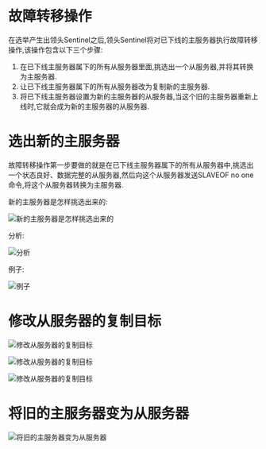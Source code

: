 # 故障转移操作
在选举产生出领头Sentinel之后,领头Sentinel将对已下线的主服务器执行故障转移操作,该操作包含以下三个步骤:
1. 在已下线主服务器属下的所有从服务器里面,挑选出一个从服务器,并将其转换为主服务器.
2. 让已下线主服务器属下的所有从服务器改为复制新的主服务器.
3. 将已下线主服务器设置为新的主服务器的从服务器,当这个旧的主服务器重新上线时,它就会成为新的主服务器的从服务器.

# 选出新的主服务器
故障转移操作第一步要做的就是在已下线主服务器属下的所有从服务器中,挑选出一个状态良好、数据完整的从服务器,然后向这个从服务器发送SLAVEOF no one命令,将这个从服务器转换为主服务器.

新的主服务器是怎样挑选出来的:

![新的主服务器是怎样挑选出来的](https://github.com/gdufeZLYL/blog/blob/master/images/20180517114106.png)

分析:

![分析](https://github.com/gdufeZLYL/blog/blob/master/images/20180517114800.png)

例子:

![例子](https://github.com/gdufeZLYL/blog/blob/master/images/20180517114838.png)


# 修改从服务器的复制目标

![修改从服务器的复制目标](https://github.com/gdufeZLYL/blog/blob/master/images/20180517115028.png)

![修改从服务器的复制目标](https://github.com/gdufeZLYL/blog/blob/master/images/20180517115056.png)

![修改从服务器的复制目标](https://github.com/gdufeZLYL/blog/blob/master/images/20180517115119.png)

# 将旧的主服务器变为从服务器

![将旧的主服务器变为从服务器](https://github.com/gdufeZLYL/blog/blob/master/images/20180517115300.png)

